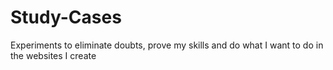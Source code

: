 # Study-Cases
Experiments to eliminate doubts, prove my skills and do what I want to do in the websites I create
